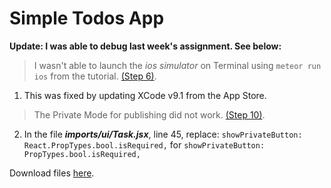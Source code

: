 # Simple Todos App

**Update: I was able to debug last week's assignment. See below:**

> I wasn't able to launch the *ios simulator* on Terminal using `meteor run ios` from the tutorial. [(Step 6)](https://www.meteor.com/tutorials/react/running-on-mobile).

1. This was fixed by updating XCode v9.1 from the App Store.


> The Private Mode for publishing did not work. [(Step 10)](https://www.meteor.com/tutorials/react/publish-and-subscribe).

2. In the file **_imports/ui/Task.jsx_**, line 45, replace: 
`showPrivateButton: React.PropTypes.bool.isRequired,` for `showPrivateButton: PropTypes.bool.isRequired,`


Download files [here](https://github.com/margaritayong/code-literacy/raw/master/week_08/simple-todos/simple-todos.zip).
